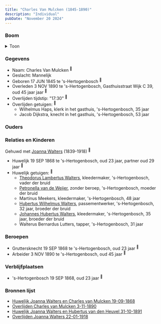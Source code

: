 ```yaml
---
title: "Charles Van Mulcken (1845-1890)"
description: "Individual"
pubDate: "November 20 2024"
---
```


### Boom
<details><summary>Toon</summary>

![test](https://www.plantuml.com/plantuml/svg/dPBVQy8m4CVVyrSSyy4deRN-feXJMZPXJjZc7YLjRcrfcaWk8aNwlozJSSB67lOMBlV9ztD7PcIviVjACYeBjUE6Lv3mjCoCtYknq58Ri8OhSbUeBCiBWP0M9fLuFcEripLKM2Lew5mYYmQrhNV8RbvD9IU28mE0kJO2pMjUfAL2eZ2iUA6cKmXOmrWRrgSeOkoCt2roRYGIRBY2fxrCIrHtm0aUFS_tUt35Mr4Gz-EvopX-52X50-4auKczJRIr4YTJy8UmV5k1F-hreKsT1pHMPwWIJMb-0r6vbtBBbTYcHXCbsbawEe3LyyR1O-ydt5njbvehnU6TIxS6kefw0u1MF8-2AFXBi0TnD7SPmVWVWjqkBE_TU6D_z9lXHJ2S7528GcLVUMDuYTOkRp0wcSQUvmL3QCaYossDKkg3istOPTMTpgM3NKRwBh0PAk7-qIS0)
</details>

### Gegevens
- Naam: Charles Van Mulcken <sup><a href="../s00151/" style="text-decoration:none" title="Huwelijk Joanna Walters en Charles van Mulcken 19-09-1868">:link:</a></sup>
- Geslacht: Mannelijk
- Geboren 17 JUN 1845 te 's-Hertogenbosch <sup><a href="../s00151/" style="text-decoration:none" title="Huwelijk Joanna Walters en Charles van Mulcken 19-09-1868">:link:</a></sup>
- Overleden 3 NOV 1890 te 's-Hertogenbosch, Gasthuisstraat Wijk C 39, oud 45 jaar jaar <sup><a href="../s00221/" style="text-decoration:none" title="Overlijden Charles van Mulcken 3-11-1890">:link:</a></sup>
- Overlijden tijdstip: "17:30" <sup><a href="../s00221/" style="text-decoration:none" title="Overlijden Charles van Mulcken 3-11-1890">:link:</a></sup>
- Overlijden getuigen: <sup><a href="../s00221/" style="text-decoration:none" title="Overlijden Charles van Mulcken 3-11-1890">:link:</a></sup>
  - Wilhelmus Haps, klerk in het gasthuis, \'s-Hertogenbosch, 35 jaar
  - Jacob Dijkstra, knecht in het gasthuis, \'s-Hertogenbosch, 53 jaar

### Ouders

### Relaties en Kinderen

Gehuwd met [Joanna Walters](../i00106/) (1839-1918) <sup><a href="../s00151/" style="text-decoration:none" title="Huwelijk Joanna Walters en Charles van Mulcken 19-09-1868">:link:</a></sup>
- Huwelijk 19 SEP 1868 te 's-Hertogenbosch, oud 23 jaar, partner oud 29 jaar <sup><a href="../s00151/" style="text-decoration:none" title="Huwelijk Joanna Walters en Charles van Mulcken 19-09-1868">:link:</a></sup>
- Huwelijk getuigen:  <sup><a href="../s00151/" style="text-decoration:none" title="Huwelijk Joanna Walters en Charles van Mulcken 19-09-1868">:link:</a></sup>
  - [Theodorus Lambertus Walters](../i00088/), kleedermaker, \'s-Hertogenbosch, vader der bruid
  - [Petronella van de Weijer](../i00089/), zonder beroep, \'s-Hertogenbosch, moeder der bruid
  - Martinus Meekers, kleedermaker, \'s-Hertogenbosch, 48 jaar
  - [Hubertus Wilhelmus Walters](../i00105/), passementwerker, \'s-Hertogenbosch, 32 jaar, broeder der bruid
  - [Johannes Hubertus Walters](../i00079/), kleedermaker, \'s-Hertogenbosch, 35 jaar, broeder der bruid
  - Walterus Bernardus Lutters, tapper, \'s-Hertogenbosch, 31 jaar

### Beroepen
- Gruttersknecht  19 SEP 1868 te 's-Hertogenbosch, oud 23 jaar <sup><a href="../s00151/" style="text-decoration:none" title="Huwelijk Joanna Walters en Charles van Mulcken 19-09-1868">:link:</a></sup>
- Arbeider 3 NOV 1890 te 's-Hertogenbosch, oud 45 jaar <sup><a href="../s00221/" style="text-decoration:none" title="Overlijden Charles van Mulcken 3-11-1890">:link:</a></sup>

### Verblijfplaatsen
- 's-Hertogenbosch  19 SEP 1868, oud 23 jaar  <sup><a href="../s00151/" style="text-decoration:none" title="Huwelijk Joanna Walters en Charles van Mulcken 19-09-1868">:link:</a></sup>

### Bronnen lijst
- [Huwelijk Joanna Walters en Charles van Mulcken 19-09-1868](../s00151/)
- [Overlijden Charles van Mulcken 3-11-1890](../s00221/)
- [Huwelijk Joanna Walters en Hubertus van den Heuvel 31-10-1891](../s00158/)
- [Overlijden Joanna Walters 22-01-1918](../s00162/)